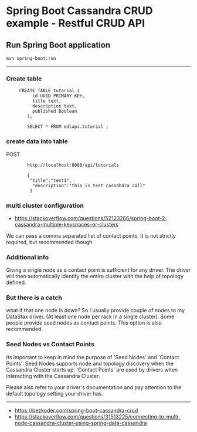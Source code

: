 # Spring Boot Cassandra CRUD example - Restful CRUD API


## Run Spring Boot application
```
mvn spring-boot:run
```

-----------------------------------------

### Create table

         CREATE TABLE tutorial (
              id UUID PRIMARY KEY, 
              title text,
              description text,
              published Boolean
            );

            SELECT * FROM edlapi.tutorial ;
            
            
            
            
### create data into table 

POST
 
            http://localhost:8080/api/tutorials
            
            {
             "title":"test1",
              "description":"this is test cassabdra call"
             }

### multi cluster configuration

- https://stackoverflow.com/questions/52123266/spring-boot-2-cassandra-multiple-keyspaces-or-clusters

We can pass a comma separated list of contact points. It is not strictly required, but recommended though.

### Additional info

Giving a single node as a contact point is sufficient for any driver. The driver will then automatically identify the entire cluster with the help of topology defined.

### But there is a catch

what if that one node is down? So I usually provide couple of nodes to my DataStax driver. (At least one node per rack in a single cluster). Some people provide seed nodes as contact points. This option is also recommended.

### Seed Nodes vs Contact Points

Its important to keep in mind the purpose of 'Seed Nodes' and 'Contact Points'. Seed Nodes supports node and topology discovery when the Cassandra Cluster starts up. 'Contact Points' are used by drivers when interacting with the Cassandra Cluster.

Please also refer to your driver's documentation and pay attention to the default topology setting your driver has.




--------------------------------------------




- https://bezkoder.com/spring-boot-cassandra-crud
- https://stackoverflow.com/questions/31513225/connecting-to-multi-node-cassandra-cluster-using-spring-data-cassandra

